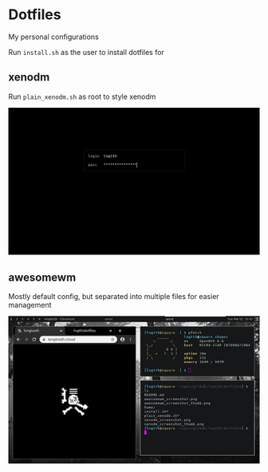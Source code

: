 # Dotfiles

My personal configurations

Run `install.sh` as the user to install dotfiles for

## xenodm

Run `plain_xenodm.sh` as root to style xenodm

![xenodm screenshot](xenodm_screenshot_thumb.png)

## awesomewm

Mostly default config, but separated into multiple files for easier management

![awesomewm screenshot](awesomewm_screenshot_thumb.png)
